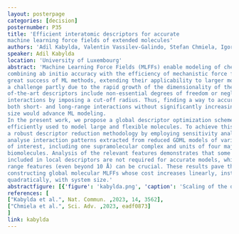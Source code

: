 ```yaml
---
layout: posterpage
categories: [decision]
posternumber: P35
title: 'Efficient interatomic descriptors for accurate
machine learning force fields of extended molecules'
authors: 'Adil Kabylda, Valentin Vassilev-Galindo, Stefan Chmiela, Igor Poltavsky, Alexandre Tkatchenko'
speaker: Adil Kabylda
location: 'University of Luxembourg'
abstract: 'Machine Learning Force Fields (MLFFs) enable modeling of chemical systems
combining ab initio accuracy with the efficiency of mechanistic force fields. Despite the
great success of ML methods, extending their applicability to larger molecules poses
a challenge partly due to the rapid growth of the dimensionality of the descriptor. State-
of-the-art descriptors include non-essential degrees of freedom or neglect long-range
interactions by imposing a cut-off radius. Thus, finding a way to accurately describe
both short- and long-range interactions without significantly increasing the descriptor
size would advance ML modeling.
In the present work, we propose a global descriptor optimization scheme that can be
efficiently used to model large and flexible molecules. To achieve this, we developed
a robust descriptor reduction methodology by employing sensitivity analysis. We
analyse interaction patterns extracted from reduced GDML models of various systems
of interest, including one supramolecular complex and units of four major types of
biomolecules. Analysis of the relevant features demonstrates that some features
included in local descriptors are not required for accurate models, while certain long-
range features (even beyond 10 Å) can be crucial. These results pave the way to
constructing global molecular MLFFs whose cost increases linearly, instead of
quadratically, with system size.'
abstractfigure: [{'figure': 'kabylda.png', 'caption': 'Scaling of the default and reduced global descriptors.'}]
references: [
["Kabylda et al.", Nat. Commun. ,2023, 14, 3562],
["Chmiela et al.", Sci. Adv. ,2023, eadf0873]
]
link: kabylda
---
```


